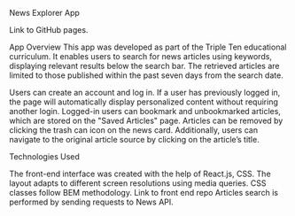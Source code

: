 
News Explorer App

Link to GitHub pages.

App Overview
This app was developed as part of the Triple Ten educational curriculum. It enables users to search for news articles using keywords, displaying relevant results below the search bar. The retrieved articles are limited to those published within the past seven days from the search date.

Users can create an account and log in. If a user has previously logged in, the page will automatically display personalized content without requiring another login. Logged-in users can bookmark and unbookmarked articles, which are stored on the "Saved Articles" page. Articles can be removed by clicking the trash can icon on the news card. Additionally, users can navigate to the original article source by clicking on the article’s title.

Technologies Used

The front-end interface was created with the help of React.js, CSS. The layout adapts to different screen resolutions using media queries. CSS classes follow BEM methodology. 
Link to front end repo
Articles search is performed by sending requests to News API.
